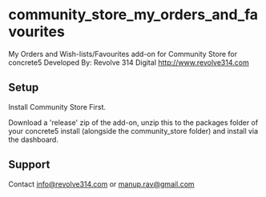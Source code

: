 # community_store_my_orders_and_favourites
My Orders and Wish-lists/Favourites add-on for Community Store for concrete5
Developed By: Revolve 314 Digital http://www.revolve314.com

## Setup
Install Community Store First.

Download a 'release' zip of the add-on, unzip this to the packages folder of your concrete5 install (alongside the community_store folder) and install via the dashboard.

## Support

Contact info@revolve314.com or manup.rav@gmail.com

